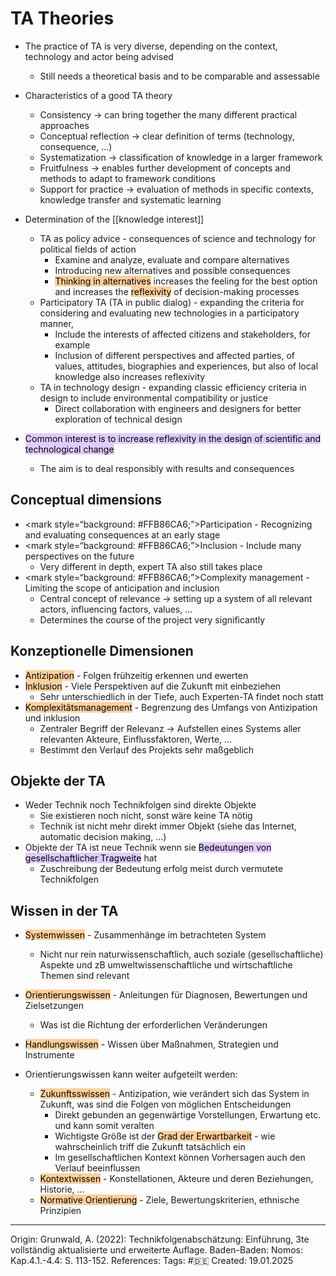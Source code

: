# TA Theories


- The practice of TA is very diverse, depending on the context, technology and actor being advised
	- Still needs a theoretical basis and to be comparable and assessable

- Characteristics of a good TA theory
	- Consistency -> can bring together the many different practical approaches
	- Conceptual reflection -> clear definition of terms (technology, consequence, ...)
	- Systematization -> classification of knowledge in a larger framework
	- Fruitfulness -> enables further development of concepts and methods to adapt to framework conditions
	- Support for practice -> evaluation of methods in specific contexts, knowledge transfer and systematic learning

- Determination of the [[knowledge interest]]
	- TA as policy advice - consequences of science and technology for political fields of action
		- Examine and analyze, evaluate and compare alternatives
		- Introducing new alternatives and possible consequences
		- <mark style="background: #FFB86CA6;">Thinking in alternatives</mark> increases the feeling for the best option and increases the <mark style="background: #FFB86CA6;">reflexivity</mark> of decision-making processes 
	- Participatory TA (TA in public dialog) - expanding the criteria for considering and evaluating new technologies in a participatory manner, 
		- Include the interests of affected citizens and stakeholders, for example
		- Inclusion of different perspectives and affected parties, of values, attitudes, biographies and experiences, but also of local knowledge also increases reflexivity
	- TA in technology design - expanding classic efficiency criteria in design to include environmental compatibility or justice
		- Direct collaboration with engineers and designers for better exploration of technical design
- <mark style="background: #D2B3FFA6;">Common interest is to increase reflexivity in the design of scientific and technological change</mark>
	- The aim is to deal responsibly with results and consequences

## Conceptual dimensions

- <mark style=“background: #FFB86CA6;”>Participation</mark> - Recognizing and evaluating consequences at an early stage
- <mark style=“background: #FFB86CA6;”>Inclusion</mark> - Include many perspectives on the future
	- Very different in depth, expert TA also still takes place
- <mark style=“background: #FFB86CA6;”>Complexity management</mark> - Limiting the scope of anticipation and inclusion
	- Central concept of relevance -> setting up a system of all relevant actors, influencing factors, values, ...
	- Determines the course of the project very significantly

## Konzeptionelle Dimensionen

- <mark style="background: #FFB86CA6;">Antizipation</mark> - Folgen frühzeitig erkennen und ewerten
- <mark style="background: #FFB86CA6;">Inklusion</mark> - Viele Perspektiven auf die Zukunft mit einbeziehen
	- Sehr unterschiedlich in der Tiefe, auch Experten-TA findet noch statt
- <mark style="background: #FFB86CA6;">Komplexitätsmanagement</mark> - Begrenzung des Umfangs von Antizipation und inklusion
	- Zentraler Begriff der Relevanz -> Aufstellen eines Systems aller relevanten Akteure, Einflussfaktoren, Werte, ...
	- Bestimmt den Verlauf des Projekts sehr maßgeblich

## Objekte der TA

- Weder Technik noch Technikfolgen sind direkte Objekte
	- Sie existieren noch nicht, sonst wäre keine TA nötig
	- Technik ist nicht mehr direkt immer Objekt (siehe das Internet, automatic decision making, ...)
- Objekte der TA ist neue Technik wenn sie <mark style="background: #D2B3FFA6;">Bedeutungen von gesellschaftlicher Tragweite</mark> hat
	- Zuschreibung der Bedeutung erfolg meist durch vermutete Technikfolgen

## Wissen in der TA

- <mark style="background: #FFB86CA6;">Systemwissen</mark> - Zusammenhänge im betrachteten System
	- Nicht nur rein naturwissenschaftlich, auch soziale (gesellschaftliche) Aspekte und zB umweltwissenschaftliche und wirtschaftliche Themen sind relevant
- <mark style="background: #FFB86CA6;">Orientierungswissen</mark> - Anleitungen für Diagnosen, Bewertungen und Zielsetzungen
	- Was ist die Richtung der erforderlichen Veränderungen
- <mark style="background: #FFB86CA6;">Handlungswissen</mark> - Wissen über Maßnahmen, Strategien und Instrumente

- Orientierungswissen kann weiter aufgeteilt werden:
	- <mark style="background: #FFB86CA6;">Zukunftsswissen</mark> - Antizipation, wie verändert sich das System in Zukunft, was sind die Folgen von möglichen Entscheidungen
		- Direkt gebunden an gegenwärtige Vorstellungen, Erwartung etc. und kann somit veralten
		- Wichtigste Größe ist der <mark style="background: #FFB86CA6;">Grad der Erwartbarkeit</mark>  - wie wahrscheinlich triff die Zukunft tatsächlich ein
		- Im gesellschaftlichen Kontext können Vorhersagen auch den Verlauf beeinflussen
	- <mark style="background: #FFB86CA6;">Kontextwissen</mark> -  Konstellationen, Akteure und deren Beziehungen, Historie, ...
	- <mark style="background: #FFB86CA6;">Normative Orientierung</mark> - Ziele, Bewertungskriterien, ethnische Prinzipien

---

Origin: Grunwald, A. (2022): Technikfolgenabschätzung: Einführung, 3te vollständig aktualisierte und erweiterte Auflage. Baden-Baden: Nomos: Kap.4.1.-4.4: S. 113-152.
References: 
Tags: #🇩🇪 
Created: 19.01.2025

